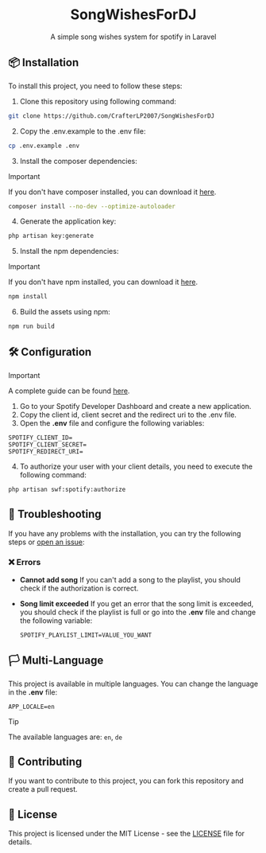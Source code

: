 <div align="center">
    <h1>SongWishesForDJ</h1>
    <p>A simple song wishes system for spotify in Laravel</p>
</div>

## 📦 Installation
To install this project, you need to follow these steps:

1. Clone this repository using following command:
```bash
git clone https://github.com/CrafterLP2007/SongWishesForDJ
```

2. Copy the .env.example to the .env file:
```bash
cp .env.example .env
```

3. Install the composer dependencies:
> [!IMPORTANT]  
> If you don't have composer installed, you can download it [here](https://getcomposer.org/download/).
```bash
composer install --no-dev --optimize-autoloader
```

4. Generate the application key:
```bash
php artisan key:generate
```

5. Install the npm dependencies:
> [!IMPORTANT]
> If you don't have npm installed, you can download it [here](https://nodejs.org/en/download/).
```bash
npm install
```

6. Build the assets using npm:
```bash
npm run build
```

## 🛠️ Configuration
> [!IMPORTANT]
> A complete guide can be found [here](https://developer.spotify.com/documentation/web-api/concepts/apps).
1. Go to your Spotify Developer Dashboard and create a new application.
2. Copy the client id, client secret and the redirect uri to the .env file.
3. Open the **.env** file and configure the following variables:
```dotenv
SPOTIFY_CLIENT_ID=
SPOTIFY_CLIENT_SECRET=
SPOTIFY_REDIRECT_URI=
```
4. To authorize your user with your client details, you need to execute the following command:
```bash
php artisan swf:spotify:authorize
```

## 🚀 Troubleshooting
If you have any problems with the installation, you can try the following steps or [open an issue](https://github.com/CrafterLP2007/SongWishesForDJ/issues/new):
### ❌ Errors
- **Cannot add song** 
  If you can't add a song to the playlist, you should check if the authorization is correct.

- **Song limit exceeded**
  If you get an error that the song limit is exceeded, you should check if the playlist is full or go into the **.env** file and change the following variable:
    ```dotenv
    SPOTIFY_PLAYLIST_LIMIT=VALUE_YOU_WANT
    ```
  
## 🏳️ Multi-Language
This project is available in multiple languages. You can change the language in the **.env** file:
```dotenv
APP_LOCALE=en
```
> [!TIP]
> The available languages are: `en`, `de`

## 📝 Contributing
If you want to contribute to this project, you can fork this repository and create a pull request.

## 📜 License
This project is licensed under the MIT License - see the [LICENSE](https://github.com/CrafterLP2007/SongWishesForDJ/blob/master/LICENSE) file for details.
